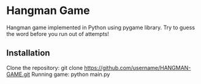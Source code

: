 # Hangman Game

Hangman game implemented in Python using pygame library. Try to guess the word before you run out of attempts!

## Installation

 Clone the repository:
   git clone https://github.com/username/HANGMAN-GAME.git
 Running game:
  python main.py
